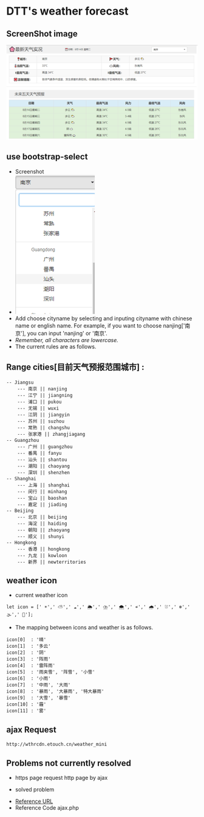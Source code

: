 # DTT's weather forecast

## ScreenShot image
![image](/img/example.png)

## use bootstrap-select
* Screenshot
* ![image](/img/bo-select-example.png)
* Add choose cityname by selecting and inputing cityname with chinese name or english name. For example, if you want to choose nanjing['南京'], you can input 'nanjing' or '南京'. 
* *Remember, all characters are lowercase.*
* The current rules are as follows.

## Range cities[目前天气预报范围城市] :
```
-- Jiangsu
    --- 南京 || nanjing
    --- 江宁 || jiangning
    --- 浦口 || pukou
    --- 无锡 || wuxi
    --- 江阴 || jiangyin
    --- 苏州 || suzhou
    --- 常熟 || changshu
    --- 张家港 || zhangjiagang
-- Guangzhou
    --- 广州 || guangzhou
    --- 番禺 || fanyu
    --- 汕头 || shantou
    --- 潮阳 || chaoyang
    --- 深圳 || shenzhen
-- Shanghai
    --- 上海 || shanghai
    --- 闵行 || minhang
    --- 宝山 || baoshan
    --- 嘉定 || jiading
-- Beijing
    --- 北京 || beijing
    --- 海淀 || haiding
    --- 朝阳 || zhaoyang
    --- 顺义 || shunyi
-- Hongkong
    --- 香港 || hongkong
    --- 九龙 || kowloon
    --- 新界 || newterritories
```
## weather icon
* current weather icon
```
let icon = [' ☀️',' ⛅',' ☁️',' 🌦️',' ⛈️',' 🌨️',' ☔',' 🌧️',' ⛆',' ❄️',' 🌫️',' 🌁'];
```
* The mapping between icons and weather is as follows.
```
icon[0]  : '晴'
icon[1]  : '多云' 
icon[2]  : '阴' 
icon[3]  : '阵雨'
icon[4]  : '雷阵雨'
icon[5]  : '雨夹雪', '阵雪', '小雪'
icon[6]  : '小雨'
icon[7]  : '中雨', '大雨'
icon[8]  : '暴雨', '大暴雨', '特大暴雨'
icon[9]  : '大雪', '暴雪'
icon[10] : '霾'
icon[11] : '雾'
```

## ajax Request
```
http://wthrcdn.etouch.cn/weather_mini
```

## Problems not currently resolved
* https page request http page by ajax

* solved problem
+ [Reference URL](https://github.com/BlueSky-07/PHP_AJAX)
+  Reference Code ajax.php
